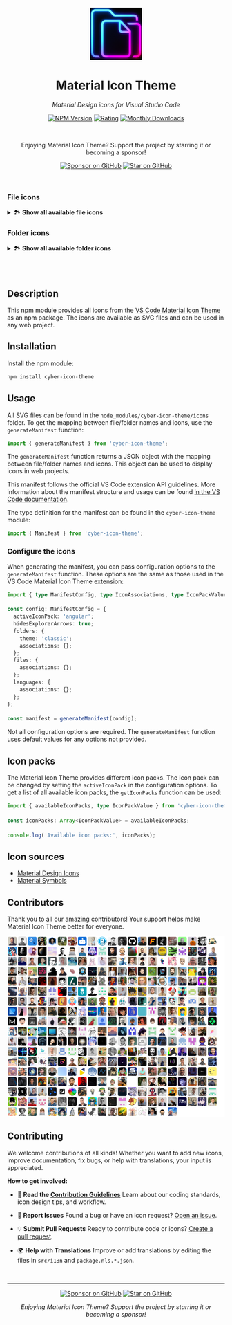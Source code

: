 <!-- markdownlint-disable -->

<p align="center">
  <img src="https://raw.githubusercontent.com/waheeb71/vscode-cyber-icon-theme/main/logo.png" alt="logo" width="120">
</p>

<h1 align="center">Material Icon Theme</h1>

<p align="center"><em>Material Design icons for Visual Studio Code</em></p>

<p align="center">
  <a href="https://www.npmjs.com/package/cyber-icon-theme"><img src="https://img.shields.io/npm/v/cyber-icon-theme?style=for-the-badge&colorA=263238&colorB=43A047&label=VERSION" alt="NPM Version"></a>
  <a href="https://marketplace.visualstudio.com/items?itemName=waheeb71.cyber-icon-theme"><img src="https://img.shields.io/badge/Rating-4.9%2F5-43A047?style=for-the-badge&colorA=263238&colorB=43A047" alt="Rating"></a>
  <a href="https://www.npmjs.com/package/cyber-icon-theme"><img src="https://img.shields.io/npm/dm/cyber-icon-theme?style=for-the-badge&colorA=263238&colorB=43A047&label=Downloads" alt="Monthly Downloads"></a>
</p>

<br />


<p align="center">Enjoying Material Icon Theme? Support the project by starring it or becoming a sponsor!</p>

<p align="center">
  <a href="https://github.com/sponsors/waheeb71"><img src="https://img.shields.io/badge/Sponsor-GitHub-blue?logo=github-sponsors&style=for-the-badge&colorA=263238&colorB=EC407A" alt="Sponsor on GitHub"></a>
  <a href="https://github.com/waheeb71/vscode-cyber-icon-theme"><img src="https://img.shields.io/github/stars/waheeb71/vscode-cyber-icon-theme?style=for-the-badge&label=Star%20on%20GitHub&colorA=263238&colorB=1976D2" alt="Star on GitHub"></a>
</p>

<br />

### File icons

<details><summary>🏞️ <b>Show all available file icons</b></summary><br/><img src="https://raw.githubusercontent.com/waheeb71/vscode-cyber-icon-theme/main/images/fileIcons.png" alt="file icons"></details>

### Folder icons

<details><summary>🏞️ <b>Show all available folder icons</b></summary><br/><img src="https://raw.githubusercontent.com/waheeb71/vscode-cyber-icon-theme/main/images/folderIcons.png" alt="folder icons"></details>

<br /><br />
<!-- markdownlint-restore -->

## Description

This npm module provides all icons from the [VS Code Material Icon Theme](https://marketplace.visualstudio.com/items?itemName=waheeb71.cyber-icon-theme) as an npm package. The icons are available as SVG files and can be used in any web project.

## Installation

Install the npm module:

```bash
npm install cyber-icon-theme
```

## Usage

All SVG files can be found in the `node_modules/cyber-icon-theme/icons` folder. To get the mapping between file/folder names and icons, use the `generateManifest` function:

```javascript
import { generateManifest } from 'cyber-icon-theme';
```

The `generateManifest` function returns a JSON object with the mapping between file/folder names and icons. This object can be used to display icons in web projects.

This manifest follows the official VS Code extension API guidelines. More information about the manifest structure and usage can be found [in the VS Code documentation](https://code.visualstudio.com/api/extension-guides/file-icon-theme#icon-definitions).

The type definition for the manifest can be found in the `cyber-icon-theme` module:

```typescript
import { Manifest } from 'cyber-icon-theme';
```

### Configure the icons

When generating the manifest, you can pass configuration options to the `generateManifest` function. These options are the same as those used in the VS Code Material Icon Theme extension:

```typescript
import { type ManifestConfig, type IconAssociations, type IconPackValue, generateManifest } from 'cyber-icon-theme';

const config: ManifestConfig = {
  activeIconPack: 'angular';
  hidesExplorerArrows: true;
  folders: {
    theme: 'classic';
    associations: {};
  };
  files: {
    associations: {};
  };
  languages: {
    associations: {};
  };
};

const manifest = generateManifest(config);
```

Not all configuration options are required. The `generateManifest` function uses default values for any options not provided.

## Icon packs

The Material Icon Theme provides different icon packs. The icon pack can be changed by setting the `activeIconPack` in the configuration options. To get a list of all available icon packs, the `getIconPacks` function can be used:

```typescript
import { availableIconPacks, type IconPackValue } from 'cyber-icon-theme';

const iconPacks: Array<IconPackValue> = availableIconPacks;

console.log('Available icon packs:', iconPacks);
```

## Icon sources

- [Material Design Icons](https://pictogrammers.com/library/mdi/)
- [Material Symbols](https://fonts.google.com/icons)

## Contributors

Thank you to all our amazing contributors!
Your support helps make Material Icon Theme better for everyone.

[![Contributors](https://raw.githubusercontent.com/waheeb71/vscode-cyber-icon-theme/main/images/contributors.png)](https://github.com/waheeb71/vscode-cyber-icon-theme/graphs/contributors)

## Contributing

We welcome contributions of all kinds! Whether you want to add new icons, improve documentation, fix bugs, or help with translations, your input is appreciated.

**How to get involved:**

- 📖 **Read the [Contribution Guidelines](https://github.com/waheeb71/vscode-cyber-icon-theme/blob/main/CONTRIBUTING.md)**
  Learn about our coding standards, icon design tips, and workflow.

- 🐛 **Report Issues**
  Found a bug or have an icon request? [Open an issue](https://github.com/waheeb71/vscode-cyber-icon-theme/issues).

- 💡 **Submit Pull Requests**
  Ready to contribute code or icons? [Create a pull request](https://github.com/waheeb71/vscode-cyber-icon-theme/pulls).

- 🌍 **Help with Translations**
  Improve or add translations by editing the files in `src/i18n` and `package.nls.*.json`.

<!-- markdownlint-disable -->
<br />


---

<p align="center">
  <a href="https://github.com/sponsors/waheeb71"><img src="https://img.shields.io/badge/Sponsor-GitHub-blue?logo=github-sponsors&style=for-the-badge&colorA=263238&colorB=EC407A" alt="Sponsor on GitHub"></a>
  <a href="https://github.com/waheeb71/vscode-cyber-icon-theme"><img src="https://img.shields.io/github/stars/waheeb71/vscode-cyber-icon-theme?style=for-the-badge&label=Star%20on%20GitHub&colorA=263238&colorB=1976D2" alt="Star on GitHub"></a>
</p>
<p align="center">
  <em>Enjoying Material Icon Theme? Support the project by starring it or becoming a sponsor!</em>
</p>

<!-- markdownlint-restore -->
